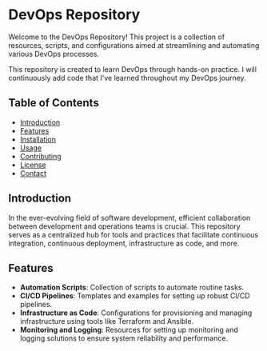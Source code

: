 # DevOps Repository

Welcome to the DevOps Repository! This project is a collection of resources, scripts, and configurations aimed at streamlining and automating various DevOps processes.

This repository is created to learn DevOps through hands-on practice. I will continuously add code that I've learned throughout my DevOps journey.

## Table of Contents

- [Introduction](#introduction)
- [Features](#features)
- [Installation](#installation)
- [Usage](#usage)
- [Contributing](#contributing)
- [License](#license)
- [Contact](#contact)

## Introduction

In the ever-evolving field of software development, efficient collaboration between development and operations teams is crucial. This repository serves as a centralized hub for tools and practices that facilitate continuous integration, continuous deployment, infrastructure as code, and more.

## Features

- **Automation Scripts**: Collection of scripts to automate routine tasks.
- **CI/CD Pipelines**: Templates and examples for setting up robust CI/CD pipelines.
- **Infrastructure as Code**: Configurations for provisioning and managing infrastructure using tools like Terraform and Ansible.
- **Monitoring and Logging**: Resources for setting up monitoring and logging solutions to ensure system reliability and performance.
